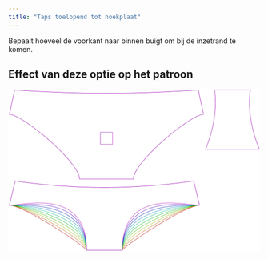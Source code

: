 ```yaml
---
title: "Taps toelopend tot hoekplaat"
---
```


Bepaalt hoeveel de voorkant naar binnen buigt om bij de inzetrand te komen.

## Effect van deze optie op het patroon

![Deze afbeelding toont het effect van deze optie door meerdere varianten die een andere waarde hebben voor deze optie te vervangen](ursula_tapertogusset_sample.svg "Effect van deze optie op het patroon")
